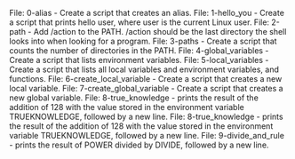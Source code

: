 File: 0-alias - Create a script that creates an alias.	File: 1-hello_you - Create a script that prints hello user, where user is the current Linux user. 	File: 2-path - Add /action to the PATH. /action should be the last directory the shell looks into when looking for a program.                                                                                                                         	File: 3-paths - Create a script that counts the number of directories in the PATH.                                         	File: 4-global_variables - Create a script that lists environment variables.                                               	File: 5-local_variables - Create a script that lists all local variables and environment variables, and functions.	File: 6-create_local_variable - Create a script that creates a new local variable. 	File: 7-create_global_variable - Create a script that creates a new global variable.	File: 8-true_knowledge - prints the result of the addition of 128 with the value stored in the environment variable TRUEKNOWLEDGE, followed by a new line.
File: 8-true_knowledge - prints the result of the addition of 128 with the value stored in the environment variable TRUEKNOWLEDGE, followed by a new line.
File: 9-divide_and_rule - prints the result of POWER divided by DIVIDE, followed by a new line.

